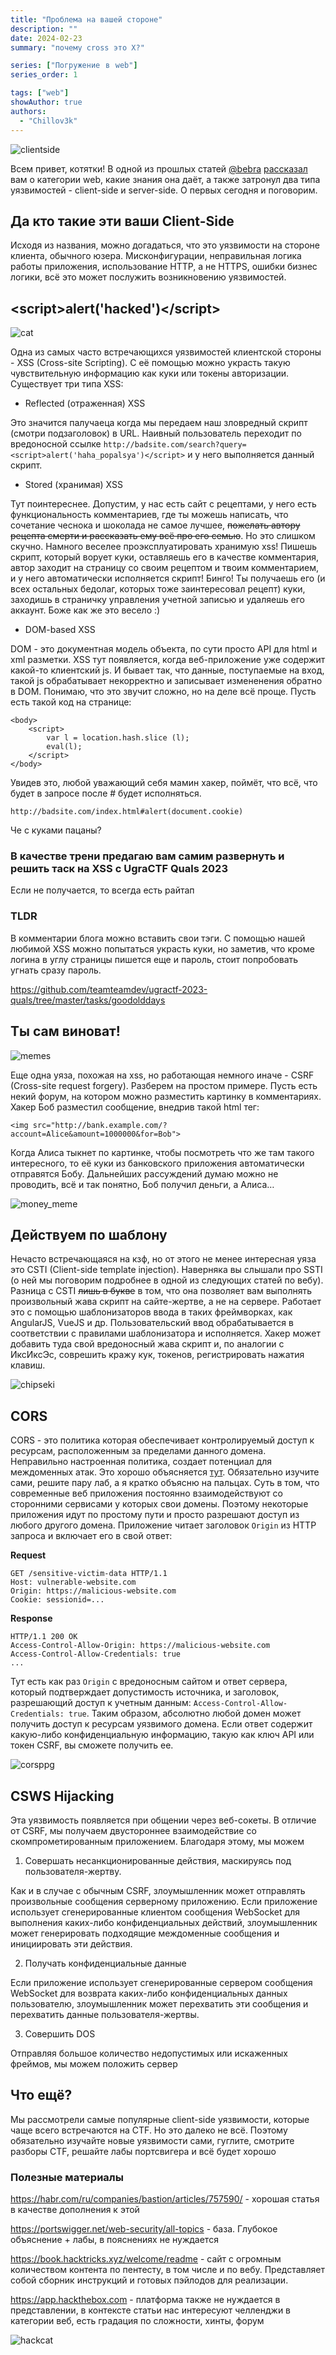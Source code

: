 ```yaml
---
title: "Проблема на вашей стороне"
description: ""
date: 2024-02-23
summary: "почему cross это X?"

series: ["Погружение⠀в⠀web"]
series_order: 1

tags: ["web"]
showAuthor: true
authors:
  - "Chillov3k"
---
```


![clientside](img/welcome.jpg)

Всем привет, котятки! В одной из прошлых статей [@bebra](https://t.me/S4ar1488) [рассказал](http://localhost:1313/posts/web_start) вам о категории web, какие знания она даёт, а также затронул два типа уязвимостей - client-side и server-side. О первых сегодня и поговорим.

## Да кто такие эти ваши Client-Side

Исходя из названия, можно догадаться, что это уязвимости на стороне клиента, обычного юзера. Мисконфигурации, неправильная логика работы приложения, использование HTTP, а не HTTPS, ошибки бизнес логики, всё это может послужить возникновению уязвимостей.

## &lt;script&gt;alert('hacked')&lt;/script&gt;

![cat](img/cat.png)

Одна из самых часто встречающихся уязвимостей клиентской стороны - XSS (Cross-site Scripting). С её помощью можно украсть такую чувствительную информацию как куки или токены авторизации. Существует три типа XSS:

- Reflected (отраженная) XSS

Это значится палучаеца когда мы передаем наш зловредный скрипт (смотри подзаголовок) в URL. Наивный пользователь переходит по вредоносной ссылке `http://badsite.com/search?query=<script>alert('haha_popalsya')</script>`  и у него выполняется данный скрипт.

- Stored (хранимая) XSS

Тут поинтереснее. Допустим, у нас есть сайт с рецептами, у него есть функциональность комментариев, где ты можешь написать, что сочетание чеснока и шоколада не самое лучшее, ~~пожелать автору рецепта смерти и рассказать ему всё про его семью~~. Но это слишком скучно. Намного веселее проэксплуатировать хранимую xss! Пишешь скрипт, который ворует куки, оставляешь его в качестве комментария, автор заходит на страницу со своим рецептом и твоим комментарием, и у него автоматически исполняется скрипт! Бинго! Ты получаешь его (и всех остальных бедолаг, которых тоже заинтересовал рецепт) куки, заходишь в страничку управления учетной записью и удаляешь его аккаунт. Боже как же это весело :)

- DOM-based XSS

DOM - это документная модель объекта, по сути просто API для html и xml разметки. XSS тут появляется, когда веб-приложение уже содержит какой-то клиентский js. И бывает так, что данные, поступаемые на вход, такой js обрабатывает некорректно и записывает измененения обратно в DOM. Понимаю, что это звучит сложно, но на деле всё проще. Пусть есть такой код на странице:

```
<body>
    <script>
        var l = location.hash.slice (l);
        eval(l);
    </script>
</body>
```

Увидев это, любой уважающий себя мамин хакер, поймёт, что всё, что будет в запросе после # будет исполняться. 

`http://badsite.com/index.html#alert(document.cookie)`

Че с куками пацаны?

### В качестве трени предагаю вам самим развернуть и решить таск на XSS с UgraCTF Quals 2023

Если не получается, то всегда есть райтап

### TLDR

В комментарии блога можно вставить свои тэги. С помощью нашей любимой XSS можно попытаться украсть куки, но заметив, что кроме логина в углу страницы пишется еще и пароль, стоит попробовать угнать сразу пароль.

https://github.com/teamteamdev/ugractf-2023-quals/tree/master/tasks/goodolddays




## Ты сам виноват!

![memes](img/meme.png)

Еще одна уяза, похожая на xss, но работающая немного иначе - CSRF (Cross-site request forgery). Разберем на простом примере. Пусть есть некий форум, на котором можно разместить картинку в комментариях. Хакер Боб разместил сообщение, внедрив такой html тег:

```
<img src="http://bank.example.com/?account=Alice&amount=1000000&for=Bob">
```

Когда Алиса тыкнет по картинке, чтобы посмотреть что же там такого интересного, то её куки из банковского приложения автоматически отправятся Бобу. Дальнейших рассуждений думаю можно не проводить, всё и так понятно, Боб получил деньги, а Алиса…

![money_meme](img/money_meme.jpg)

## Действуем по шаблону

Нечасто встречающаяся на кзф, но от этого не менее интересная уяза это CSTI (Client-side template injection). Наверняка вы слышали про SSTI (о ней мы поговорим подробнее в одной из следующих статей по вебу). Разница с CSTI ~~лишь в букве~~ в том, что она позволяет вам выполнять произвольный жава скрипт на сайте-жертве, а не на сервере. Работает это с помощью шаблонизаторов ввода в таких фреймворках, как AngularJS, VueJS и др. Пользовательский ввод обрабатывается в соответствии с правилами шаблонизатора и исполняется. Хакер может добавить туда свой вредоносный жава скрипт и, по аналогии с ИксИксЭс, соврешить кражу кук, токенов, регистрировать нажатия клавиш.

![chipseki](img/chipseki.jpg)


## CORS

CORS - это политика которая обеспечивает контролируемый доступ к ресурсам, расположенным за пределами данного домена.
Неправильно настроенная политика, создает потенциал для междоменных атак. Это хорошо объясняется [тут](https://portswigger.net/web-security/cors). Обязательно изучите сами, решите пару лаб, а я кратко объясню на пальцах. Суть в том, что современные веб приложения постоянно взаимодействуют со сторонними сервисами у которых свои домены. Поэтому некоторые приложения идут по простому пути и просто разрешают доступ из любого другого домена. Приложение читает заголовок `Origin` из HTTP запроса и включает его в свой ответ:

**Request**
```
GET /sensitive-victim-data HTTP/1.1
Host: vulnerable-website.com
Origin: https://malicious-website.com
Cookie: sessionid=...
```

**Response**
```
HTTP/1.1 200 OK
Access-Control-Allow-Origin: https://malicious-website.com
Access-Control-Allow-Credentials: true
...
```

Тут есть как раз `Origin` с вредоносным сайтом и ответ сервера, который подтверждает допустимость источника, и заголовок, разрешающий доступ к учетным данным: `Access-Control-Allow-Credentials: true`. Таким образом, абсолютно любой домен может получить доступ к ресурсам уязвимого домена. Если ответ содержит какую-либо конфиденциальную информацию, такую ​​как ключ API или токен CSRF, вы сможете получить ее.

![corsppg](img/cors.jpg)

## CSWS Hijacking

Эта уязвимость появляется при общении через веб-сокеты. В отличие от CSRF, мы получаем двустороннее взаимодействие со скомпрометированным приложением. Благодаря этому, мы можем

1) Совершать несанкционированные действия, маскируясь под пользователя-жертву. 

Как и в случае с обычным CSRF, злоумышленник может отправлять произвольные сообщения серверному приложению. Если приложение использует сгенерированные клиентом сообщения WebSocket для выполнения каких-либо конфиденциальных действий, злоумышленник может генерировать подходящие междоменные сообщения и инициировать эти действия.

2) Получать конфиденциальные данные

Если приложение использует сгенерированные сервером сообщения WebSocket для возврата каких-либо конфиденциальных данных пользователю, злоумышленник может перехватить эти сообщения и перехватить данные пользователя-жертвы.

3) Совершить DOS

Отправляя большое количество недопустимых или искаженных фреймов, мы можем положить сервер

## Что ещё?

Мы рассмотрели самые популярные client-side уязвимости, которые чаще всего встречаются на CTF. Но это далеко не всё. Поэтому обязательно изучайте новые уязвимости сами, гуглите, смотрите разборы CTF, решайте лабы портсвигера и всё будет хорошо


### Полезные материалы

https://habr.com/ru/companies/bastion/articles/757590/ - хорошая статья в качестве дополнения к этой

https://portswigger.net/web-security/all-topics - база. Глубокое объяснение + лабы, в пояснениях не нуждается

https://book.hacktricks.xyz/welcome/readme - сайт с огромным количеством контента по пентесту, в том числе и по вебу. Представляет собой сборник инструкций и готовых пэйлодов для реализации. 

https://app.hackthebox.com - платформа также не нуждается в представлении, в контексте статьи нас интересуют челленджи в категории веб, есть градация по сложности, хинты, форум

![hackcat](img/hackcat.jpg)